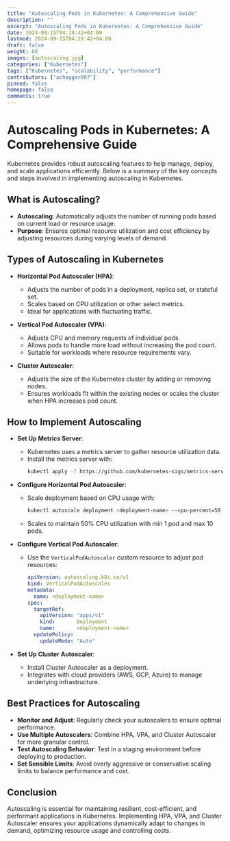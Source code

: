 ```yaml
---
title: "Autoscaling Pods in Kubernetes: A Comprehensive Guide"
description: ""
excerpt: "Autoscaling Pods in Kubernetes: A Comprehensive Guide"
date: 2024-09-15T04:19:42+04:00
lastmod: 2024-09-15T04:19:42+04:00
draft: false
weight: 60
images: [autoscaling.jpg]
categories: ["Kubernetes"]
tags: ["Kubernetes", "scalability", "performance"]
contributors: ["achaggar007"]
pinned: false
homepage: false
comments: true
---
```


# Autoscaling Pods in Kubernetes: A Comprehensive Guide

Kubernetes provides robust autoscaling features to help manage, deploy, and scale applications efficiently. Below is a summary of the key concepts and steps involved in implementing autoscaling in Kubernetes.

## What is Autoscaling?

- **Autoscaling**: Automatically adjusts the number of running pods based on current load or resource usage.
- **Purpose**: Ensures optimal resource utilization and cost efficiency by adjusting resources during varying levels of demand.

## Types of Autoscaling in Kubernetes

- **Horizontal Pod Autoscaler (HPA)**:
  - Adjusts the number of pods in a deployment, replica set, or stateful set.
  - Scales based on CPU utilization or other select metrics.
  - Ideal for applications with fluctuating traffic.

- **Vertical Pod Autoscaler (VPA)**:
  - Adjusts CPU and memory requests of individual pods.
  - Allows pods to handle more load without increasing the pod count.
  - Suitable for workloads where resource requirements vary.

- **Cluster Autoscaler**:
  - Adjusts the size of the Kubernetes cluster by adding or removing nodes.
  - Ensures workloads fit within the existing nodes or scales the cluster when HPA increases pod count.

## How to Implement Autoscaling

- **Set Up Metrics Server**:
  - Kubernetes uses a metrics server to gather resource utilization data.
  - Install the metrics server with:
    ```bash
    kubectl apply -f https://github.com/kubernetes-sigs/metrics-server/releases/latest/download/components.yaml
    ```

- **Configure Horizontal Pod Autoscaler**:
  - Scale deployment based on CPU usage with:
    ```bash
    kubectl autoscale deployment <deployment-name> --cpu-percent=50 --min=1 --max=10
    ```
  - Scales to maintain 50% CPU utilization with min 1 pod and max 10 pods.

- **Configure Vertical Pod Autoscaler**:
  - Use the `VerticalPodAutoscaler` custom resource to adjust pod resources:
    ```yaml
    apiVersion: autoscaling.k8s.io/v1
    kind: VerticalPodAutoscaler
    metadata:
      name: <deployment-name>
    spec:
      targetRef:
        apiVersion: "apps/v1"
        kind:       Deployment
        name:       <deployment-name>
      updatePolicy:
        updateMode: "Auto"
    ```

- **Set Up Cluster Autoscaler**:
  - Install Cluster Autoscaler as a deployment.
  - Integrates with cloud providers (AWS, GCP, Azure) to manage underlying infrastructure.

## Best Practices for Autoscaling

- **Monitor and Adjust**: Regularly check your autoscalers to ensure optimal performance.
- **Use Multiple Autoscalers**: Combine HPA, VPA, and Cluster Autoscaler for more granular control.
- **Test Autoscaling Behavior**: Test in a staging environment before deploying to production.
- **Set Sensible Limits**: Avoid overly aggressive or conservative scaling limits to balance performance and cost.

## Conclusion

Autoscaling is essential for maintaining resilient, cost-efficient, and performant applications in Kubernetes. Implementing HPA, VPA, and Cluster Autoscaler ensures your applications dynamically adapt to changes in demand, optimizing resource usage and controlling costs.
